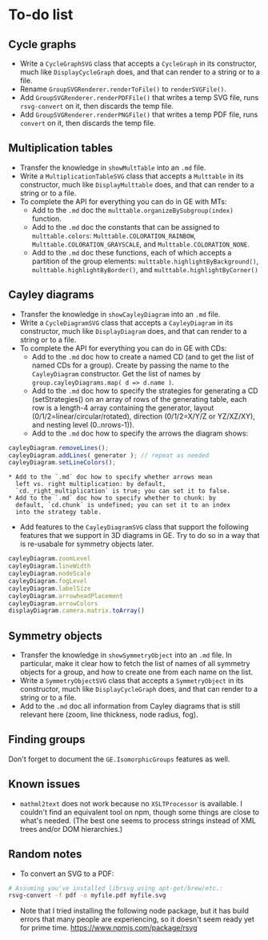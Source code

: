 
# To-do list

## Cycle graphs

 * Write a `CycleGraphSVG` class that accepts a `CycleGraph` in its
   constructor, much like `DisplayCycleGraph` does, and that can
   render to a string or to a file.
 * Rename `GroupSVGRenderer.renderToFile()` to `renderSVGFile()`.
 * Add `GroupSVGRenderer.renderPDFFile()` that writes a temp SVG
   file, runs `rsvg-convert` on it, then discards the temp file.
 * Add `GroupSVGRenderer.renderPNGFile()` that writes a temp PDF
   file, runs `convert` on it, then discards the temp file.

## Multiplication tables

 * Transfer the knowledge in `showMultTable` into an `.md` file.
 * Write a `MultiplicationTableSVG` class that accepts a `Multtable`
   in its constructor, much like `DisplayMulttable` does, and that
   can render to a string or to a file.
 * To complete the API for everything you can do in GE with MTs:
    * Add to the `.md` doc the
      `multtable.organizeBySubgroup(index)` function.
    * Add to the `.md` doc the constants that can be assigned to
      `multtable.colors`: `Multtable.COLORATION_RAINBOW`,
      `Multtable.COLORATION_GRAYSCALE`, and
      `Multtable.COLORATION_NONE`.
    * Add to the `.md` doc these functions, each of which accepts
      a partition of the group elements:
      `multtable.highlightByBackground()`,
      `multtable.highlightByBorder()`, and
      `multtable.highlightByCorner()`

## Cayley diagrams

 * Transfer the knowledge in `showCayleyDiagram` into an `.md` file.
 * Write a `CycleDiagramSVG` class that accepts a `CayleyDiagram` in
   its constructor, much like `DisplayDiagram` does, and that can
   render to a string or to a file.
 * To complete the API for everything you can do in GE with CDs:
    * Add to the `.md` doc how to create a named CD (and to get the
      list of named CDs for a group).  Create by passing the name to
      the `CayleyDiagram` constructor.  Get the list of names by
      `group.cayleyDiagrams.map( d => d.name )`.
    * Add to the `.md` doc how to specify the strategies for
      generating a CD (setStrategies() on an array of rows of the
      generating table, each row is a length-4 array containing the
      generator, layout (0/1/2=linear/circular/rotated), direction
      (0/1/2=X/Y/Z or YZ/XZ/XY), and nesting level (0..nrows-1)).
    * Add to the `.md` doc how to specify the arrows the diagram
      shows:
```js
cayleyDiagram.removeLines();
cayleyDiagram.addLines( generator ); // repeat as needed
cayleyDiagram.setLineColors();
```
    * Add to the `.md` doc how to specify whether arrows mean
      left vs. right multiplication: by default,
      `cd._right_multiplication` is true; you can set it to false.
    * Add to the `.md` doc how to specify whether to chunk: by
      default, `cd.chunk` is undefined; you can set it to an index
      into the strategy table.
 * Add features to the `CayleyDiagramSVG` class that support the
   following features that we support in 3D diagrams in GE.  Try
   to do so in a way that is re-usabale for symmetry objects later.
```js
cayleyDiagram.zoomLevel
cayleyDiagram.lineWidth
cayleyDiagram.nodeScale
cayleyDiagram.fogLevel
cayleyDiagram.labelSize
cayleyDiagram.arrowheadPlacement
cayleyDiagram.arrowColors
displayDiagram.camera.matrix.toArray()
```

## Symmetry objects

 * Transfer the knowledge in `showSymmetryObject` into an `.md` file.
   In particular, make it clear how to fetch the list of names of all
   symmetry objects for a group, and how to create one from each
   name on the list.
 * Write a `SymmetryObjectSVG` class that accepts a `SymmetryObject`
   in its constructor, much like `DisplayCycleGraph` does, and that
   can render to a string or to a file.
 * Add to the `.md` doc all information from Cayley diagrams that is
   still relevant here (zoom, line thickness, node radius, fog).

## Finding groups

Don't forget to document the `GE.IsomorphicGroups` features as well.

## Known issues

 * `mathml2text` does not work because no `XSLTProcessor` is
   available.  I couldn't find an equivalent tool on npm,
   though some things are close to what's needed.  (The best
   one seems to process strings instead of XML trees and/or
   DOM hierarchies.)

## Random notes

 * To convert an SVG to a PDF:
```sh
# Assuming you've installed librsvg using apt-get/brew/etc.:
rsvg-convert -f pdf -o myfile.pdf myfile.svg
```

 * Note that I tried installing the following node package, but
   it has build errors that many people are experiencing, so it
   doesn't seem ready yet for prime time.
   https://www.npmjs.com/package/rsvg
